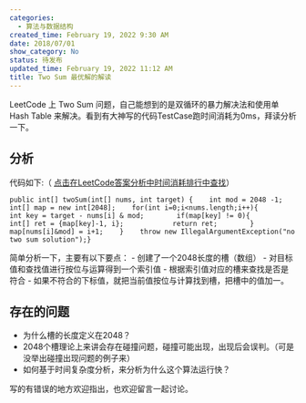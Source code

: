 ```yaml
---
categories:
  - 算法与数据结构
created_time: February 19, 2022 9:30 AM
date: 2018/07/01
show_category: No
status: 待发布
updated_time: February 19, 2022 11:12 AM
title: Two Sum 最优解的解读
---
```



LeetCode 上 Two Sum 问题，自己能想到的是双循环的暴力解决法和使用单 Hash Table 来解决。看到有大神写的代码TestCase跑时间消耗为0ms，拜读分析一下。

## 分析

代码如下:（ [点击在LeetCode答案分析中时间消耗排行中查找](https://leetcode.com/problems/two-sum/)）

```
public int[] twoSum(int[] nums, int target) {    int mod = 2048 -1;    int[] map = new int[2048];    for(int i=0;i<nums.length;i++){        int key = target - nums[i] & mod;        if(map[key] != 0){            int[] ret = {map[key]-1, i};            return ret;        }        map[nums[i]&mod] = i+1;    }    throw new IllegalArgumentException("no two sum solution");}
```

简单分析一下，主要有以下要点： - 创建了一个2048长度的槽（数组） - 对目标值和查找值进行按位与运算得到一个索引值 - 根据索引值对应的槽来查找是否是符合 - 如果不符合的下标值，就把当前值按位与计算找到槽，把槽中的值加一。

## 存在的问题

- 为什么槽的长度定义在2048？
- 2048个槽理论上来讲会存在碰撞问题，碰撞可能出现，出现后会误判。（可是没举出碰撞出现问题的例子来）
- 如何基于时间复杂度分析，来分析为什么这个算法运行快？

写的有错误的地方欢迎指出，也欢迎留言一起讨论。